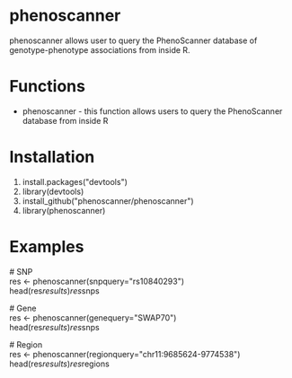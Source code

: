 # phenoscanner
phenoscanner allows user to query the PhenoScanner database of genotype-phenotype associations from inside R.

# Functions
* phenoscanner - this function allows users to query the PhenoScanner database from inside R 

# Installation
1. install.packages("devtools")
2. library(devtools) 
3. install_github("phenoscanner/phenoscanner")
4. library(phenoscanner)

# Examples 
\# SNP  
res <- phenoscanner(snpquery="rs10840293")  
head(res$results)  
res$snps  

\# Gene  
res <- phenoscanner(genequery="SWAP70")  
head(res$results)  
res$snps  

\# Region  
res <- phenoscanner(regionquery="chr11:9685624-9774538")  
head(res$results)  
res$regions  
